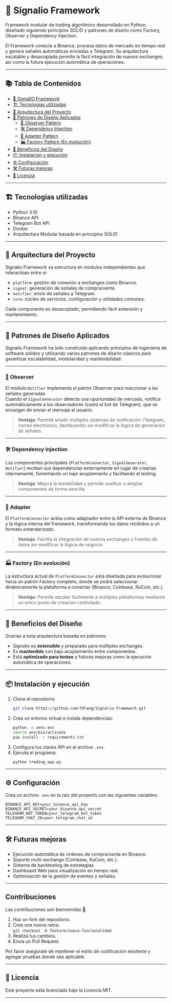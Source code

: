 
# 🚀 Signalio Framework

Framework modular de trading algorítmico desarrollado en Python, diseñado siguiendo principios SOLID y patrones de diseño como Factory, Observer y Dependency Injection.

El Framework conecta a Binance, procesa datos de mercado en tiempo real y genera señales automáticas enviadas a Telegram.
Su arquitectura escalable y desacoplada permite la fácil integración de nuevos exchanges, así como la futura ejecución automática de operaciones.

---

## 📚 Tabla de Contenidos

- [🚀 SignalIO Framework](#-signalio-framework)
- [🏗 Tecnologías utilizadas](#-tecnologías-utilizadas)
- [🧠 Arquitectura del Proyecto](#-arquitectura-del-proyecto)
- [🎨 Patrones de Diseño Aplicados](#-patrones-de-diseño-aplicados)
  - [📡 Observer Pattern](#-observer-pattern)
  - [🛠️ Dependency Injection](#-dependency-injection)
  - [🔌 Adapter Pattern](#-adapter-pattern)
  - [🏭 Factory Pattern (En evolución)](#-factory-pattern-en-evolución)
- [🚀 Beneficios del Diseño](#-beneficios-del-diseño)
- [📦 Instalación y ejecución](#-instalación-y-ejecución)
- [⚙️ Configuración](#-configuración)
- [🛠️ Futuras mejoras](#-futuras-mejoras)
- [📄 Licencia](#-licencia)

---

## 🏗 Tecnologías utilizadas

- Python 3.10
- Binance API
- Telegram Bot API
- Docker
- Arquitectura Modular basada en principios SOLID

---

## 🧠 Arquitectura del Proyecto

Signalio Framework se estructura en módulos independientes que interactúan entre sí:

- `platform`: gestión de conexión a exchanges como Binance.
- `signal`: generación de señales de compra/venta.
- `notifier`: envío de señales a Telegram.
- `core`: núcleo de servicios, configuración y utilidades comunes.

Cada componente es desacoplado, permitiendo fácil extensión y mantenimiento.

---

## 🎨 Patrones de Diseño Aplicados

Signalio Framework ha sido construido aplicando principios de ingeniería de software sólidos y utilizando varios patrones de diseño clásicos para garantizar escalabilidad, modularidad y mantenibilidad:

---

### 📡 Observer
El módulo `Notifier` implementa el patrón Observer para reaccionar a las señales generadas.  
Cuando el `SignalGenerator` detecta una oportunidad de mercado, notifica automáticamente a los observadores (como el bot de Telegram), que se encargan de enviar el mensaje al usuario.

> **Ventaja:** Permite añadir múltiples sistemas de notificación (Telegram, correo electrónico, dashboards) sin modificar la lógica de generación de señales.

---

### 🛠️ Dependency Injection
Los componentes principales (`PlatformConnector`, `SignalGenerator`, `Notifier`) reciben sus dependencias externamente en lugar de crearlas internamente, fomentando un bajo acoplamiento y facilitando el testing.

> **Ventaja:** Mejora la testabilidad y permite sustituir o ampliar componentes de forma sencilla.

---

### 🔌 Adapter 
El `PlatformConnector` actúa como adaptador entre la API externa de Binance y la lógica interna del framework, transformando los datos recibidos a un formato estandarizado.

> **Ventaja:** Facilita la integración de nuevos exchanges o fuentes de datos sin modificar la lógica de negocio.

---

### 🏭 Factory (En evolución)
La estructura actual de `PlatformConnector` está diseñada para evolucionar hacia un patrón Factory completo, donde se podrá seleccionar dinámicamente la plataforma a conectar (Binance, Coinbase, KuCoin, etc.).

> **Ventaja:** Permite escalar fácilmente a múltiples plataformas mediante un único punto de creación controlado.

---

## 🚀 Beneficios del Diseño

Gracias a esta arquitectura basada en patrones:
- Signalio es **extensible** y preparado para múltiples exchanges.
- Es **mantenible** con bajo acoplamiento entre componentes.
- Está **optimizado para testeo** y futuras mejoras como la ejecución automática de operaciones.

---

## 📦 Instalación y ejecución

1. Clona el repositorio:
   ```bash
   git clone https://github.com/fdlang/Signalio-framework.git
   ```
2. Crea un entorno virtual e instala dependencias:
   ```bash
   python -m venv env
   source env/bin/activate
   pip install -r requirements.txt
   ```
3. Configura tus claves API en el archivo `.env`.
4. Ejecuta el programa:
   ```bash
   python trading_app.py
   ```

---

## ⚙️ Configuración

Crea un archivo `.env` en la raíz del proyecto con las siguientes variables:

```env
BINANCE_API_KEY=your_binance_api_key
BINANCE_API_SECRET=your_binance_api_secret
TELEGRAM_BOT_TOKEN=your_telegram_bot_token
TELEGRAM_CHAT_ID=your_telegram_chat_id
```

---

## 🛠️ Futuras mejoras

- Ejecución automática de órdenes de compra/venta en Binance.
- Soporte multi-exchange (Coinbase, KuCoin, etc.).
- Sistema de backtesting de estrategias.
- Dashboard Web para visualización en tiempo real.
- Optimización de la gestión de eventos y señales.

---

## Contribuciones

Las contribuciones son bienvenidas 🚀:

1. Haz un fork del repositorio.
2. Crea una nueva rama:  
   `git checkout -b feature/nueva-funcionalidad`
3. Realiza tus cambios.
4. Envía un Pull Request.

Por favor asegúrate de mantener el estilo de codificación existente y agregar pruebas donde sea aplicable.

---

## 📄 Licencia

Este proyecto está licenciado bajo la Licencia MIT.

---
